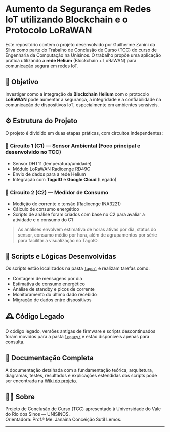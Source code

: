 # Aumento da Segurança em Redes IoT utilizando Blockchain e o Protocolo LoRaWAN

Este repositório contém o projeto desenvolvido por Guilherme Zanini da Silva como parte do Trabalho de Conclusão de Curso (TCC) do curso de Engenharia da Computação na Unisinos. O trabalho propõe uma aplicação prática utilizando a **rede Helium** (Blockchain + LoRaWAN) para comunicação segura em redes IoT.

## 📌 Objetivo

Investigar como a integração da **Blockchain Helium** com o protocolo **LoRaWAN** pode aumentar a segurança, a integridade e a confiabilidade na comunicação de dispositivos IoT, especialmente em ambientes sensíveis.

## ⚙️ Estrutura do Projeto

O projeto é dividido em duas etapas práticas, com circuitos independentes:

### 🔹 Circuito 1 (C1) — Sensor Ambiental (Foco principal e desenvolvido no TCC)
- Sensor DHT11 (temperatura/umidade)
- Módulo LoRaWAN Radioenge RD49C
- Envio de dados para a rede Helium
- Integração com **TagoIO** e **Google Cloud** (Legado)

### 🔹 Circuito 2 (C2) — Medidor de Consumo
- Medição de corrente e tensão (Radioenge INA3221)
- Cálculo de consumo energético
- Scripts de análise foram criados com base no C2 para avaliar a atividade e o consumo do C1

> As análises envolvem estimativa de horas ativas por dia, status do sensor, consumo médio por hora, além de agrupamentos por série para facilitar a visualização no TagoIO.

## 🧠 Scripts e Lógicas Desenvolvidas

Os scripts estão localizados na pasta [`tago/`](./firmware/tago/), e realizam tarefas como:
- Contagem de mensagens por dia
- Estimativa de consumo energético
- Análise de standby e picos de corrente
- Monitoramento do último dado recebido
- Migração de dados entre dispositivos

## 🕰️ Código Legado

O código legado, versões antigas de firmware e scripts descontinuados foram movidos para a pasta [`legacy/`](./legacy) e estão disponíveis apenas para consulta.

## 📖 Documentação Completa

A documentação detalhada com a fundamentação teórica, arquitetura, diagramas, testes, resultados e explicações estendidas dos scripts pode ser encontrada na [Wiki do projeto](https://github.com/Gzanini/helium-iot-security/wiki).

## 👨‍🎓 Sobre

Projeto de Conclusão de Curso (TCC) apresentado à Universidade do Vale do Rio dos Sinos — UNISINOS.  
Orientadora: Prof.ª Me. Janaina Conceição Sutil Lemos.

---
